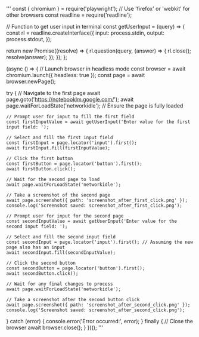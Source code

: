 '''
const { chromium } = require('playwright'); // Use 'firefox' or 'webkit' for other browsers
const readline = require('readline');

// Function to get user input in terminal
const getUserInput = (query) => {
const rl = readline.createInterface({
    input: process.stdin,
    output: process.stdout,
});

return new Promise((resolve) => {
    rl.question(query, (answer) => {
    rl.close();
    resolve(answer);
    });
});
};

(async () => {
// Launch browser in headless mode
const browser = await chromium.launch({ headless: true });
const page = await browser.newPage();

try {
    // Navigate to the first page
    await page.goto('https://notebooklm.google.com/');
    await page.waitForLoadState('networkidle'); // Ensure the page is fully loaded

    // Prompt user for input to fill the first field
    const firstInputValue = await getUserInput('Enter value for the first input field: ');

    // Select and fill the first input field
    const firstInput = page.locator('input').first();
    await firstInput.fill(firstInputValue);

    // Click the first button
    const firstButton = page.locator('button').first();
    await firstButton.click();

    // Wait for the second page to load
    await page.waitForLoadState('networkidle');

    // Take a screenshot of the second page
    await page.screenshot({ path: 'screenshot_after_first_click.png' });
    console.log('Screenshot saved: screenshot_after_first_click.png');

    // Prompt user for input for the second page
    const secondInputValue = await getUserInput('Enter value for the second input field: ');

    // Select and fill the second input field
    const secondInput = page.locator('input').first(); // Assuming the new page also has an input
    await secondInput.fill(secondInputValue);

    // Click the second button
    const secondButton = page.locator('button').first();
    await secondButton.click();

    // Wait for any final changes to process
    await page.waitForLoadState('networkidle');

    // Take a screenshot after the second button click
    await page.screenshot({ path: 'screenshot_after_second_click.png' });
    console.log('Screenshot saved: screenshot_after_second_click.png');
} catch (error) {
    console.error('Error occurred:', error);
} finally {
    // Close the browser
    await browser.close();
}
})();
'''
